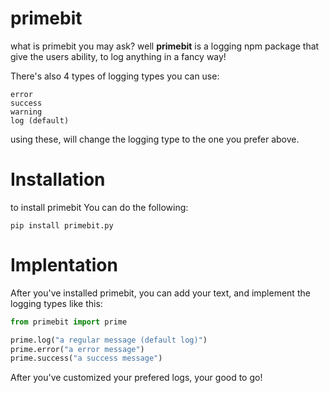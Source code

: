 # primebit
what is primebit you may ask? well **primebit** is a logging npm package that give the users ability, to log anything in a fancy way!

There's also 4 types of logging types you can use:

```
error
success
warning
log (default)
```

using these, will change the logging type to the one you prefer above.

# Installation

to install primebit You can do the following:

```
pip install primebit.py
```

# Implentation

After you've installed primebit, you can add your text, and implement the logging types like this:

```py
from primebit import prime

prime.log("a regular message (default log)")
prime.error("a error message")
prime.success("a success message")
```

After you've customized your prefered logs, your good to go!
